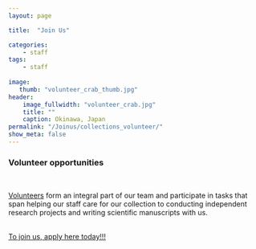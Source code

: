```yaml
---
layout: page

title:  "Join Us"

categories:
    - staff
tags:
    - staff
    
image:
   thumb: "volunteer_crab_thumb.jpg"
header:
    image_fullwidth: "volunteer_crab.jpg"
    title: ""
    caption: Okinawa, Japan
permalink: "/Joinus/collections_volunteer/"
show_meta: false
---
```


<h3>Volunteer opportunities</h3>
<br>

<a href='http://carolinafishes.github.io/Team/Volunteers/'>Volunteers</a> form an integral part of our team and participate in tasks that span helping our staff care for our collection to conducting independent research projects and writing scientific manuscripts with us. 

<br><a href='http://naturalsciences.org/volunteer'>To join us, apply here today!!!</a>

